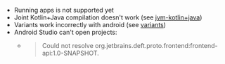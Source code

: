 * Running apps is not supported yet
* Joint Kotlin+Java compilation doesn't work (see [jvm-kotlin+java](jvm-kotlin%2Bjava))
* Variants work incorrectly with android (see [variants](variants))
* Android Studio can't open projects: 
  * > Could not resolve org.jetbrains.deft.proto.frontend:frontend-api:1.0-SNAPSHOT.
